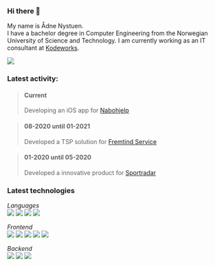 ### Hi there 👋

My name is Ådne Nystuen. <br>
I have a bachelor degree in Computer Engineering from the Norwegian University of Science and Technology.
I am currently working as an IT consultant at [Kodeworks](https://kodeworks.no/).
 
<a href="https://www.linkedin.com/in/adne-nystuen/">
  <img src="https://img.shields.io/badge/linkedin-0077B5.svg?style=for-the-badge&logo=linkedin&logoColor=white"/>
</a>

### Latest activity:
> #### Current 
> Developing an iOS app for [Nabohjelp](https://nye.obos.no/nabohjelp/)

> #### 08-2020 until 01-2021
> Developed a TSP solution for [Fremtind Service](https://fremtindservice.no/)

> #### 01-2020 until 05-2020
> Developed a innovative product for [Sportradar](https://www.sportradar.com/)

### Latest technologies
*Languages*  
<img src="https://img.shields.io/badge/-Swift-313131?style=for-the-badge&logo=Swift&logoColor=white"/>
<img src="https://img.shields.io/badge/-Typescript-313131?style=for-the-badge&logo=Typescript&logoColor=white"/>
<img src="https://img.shields.io/badge/-C--Sharp-313131?style=for-the-badge&logo=C-sharp&logoColor=white"/>
<img src="https://img.shields.io/badge/-Java-313131?style=for-the-badge&logo=Java&logoColor=white"/>

*Frontend*  
<img src="https://img.shields.io/badge/-SwiftUI-313131?style=for-the-badge&logo=UIKit&logoColor=white"/>
<img src="https://img.shields.io/badge/-UIKit-313131?style=for-the-badge&logo=UIKit&logoColor=white"/>
<img src="https://img.shields.io/badge/-React-313131?style=for-the-badge&logo=React&logoColor=white"/>
<img src="https://img.shields.io/badge/-Vue.js-313131?style=for-the-badge&logo=vue&logoColor=white"/>
<img src="https://img.shields.io/badge/-CSS-313131?style=for-the-badge&logo=css&logoColor=white"/>

*Backend*  
<img src="https://img.shields.io/badge/-Spring-313131?style=for-the-badge&logo=Spring&logoColor=white"/>
<img src="https://img.shields.io/badge/-.NET-313131?style=for-the-badge&logo=.NET&logoColor=white"/>
<img src="https://img.shields.io/badge/-Node.js-313131?style=for-the-badge&logo=Node.js&logoColor=white"/>
